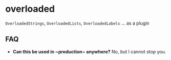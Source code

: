 # overloaded

`OverloadedStrings`, `OverloadedLists`, `OverloadedLabels` ... as a plugin

## FAQ

- **Can this be used in ~production~ anywhere?**
  No, but I cannot stop you.
